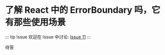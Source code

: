 # 了解 React 中的 ErrorBoundary 吗，它有那些使用场景



::: tip Issue 
 欢迎在 Issue 中讨论: [Issue 11](https://github.com/shfshanyue/Daily-Question/issues/11) 
:::

待答